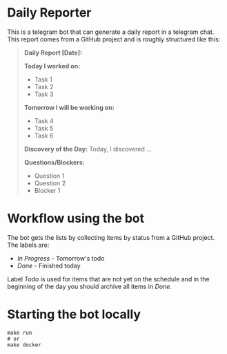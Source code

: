 # Daily Reporter

This is a telegram bot that can generate a daily report in a telegram chat. This report comes from a GitHub project and is roughly structured like this:

> **Daily Report [Date]:**
>
> **Today I worked on:**
> - Task 1
> - Task 2
> - Task 3
>
> **Tomorrow I will be working on:**
> - Task 4
> - Task 5
> - Task 6
>
> **Discovery of the Day:**
> Today, I discovered ...
>
> **Questions/Blockers:**
> - Question 1
> - Question 2
> - Blocker 1

# Workflow using the bot

The bot gets the lists by collecting items by status from a GitHub project. The labels are: 
- *In Progress* - Tomorrow's todo
- *Done* - Finished today

Label *Todo* is used for items that are not yet on the schedule and in the beginning of the day you should archive all items in *Done*.

# Starting the bot locally

```
make run
# or
make docker
```
